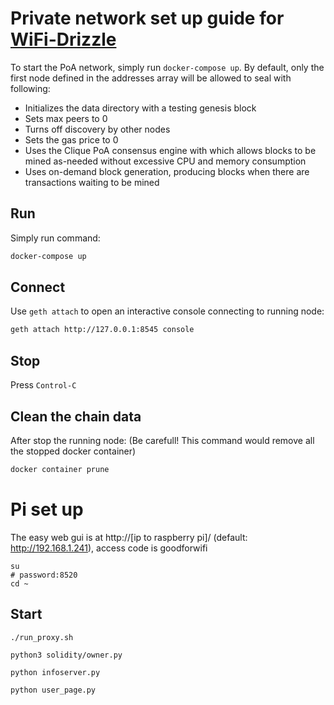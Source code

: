 # Private network set up guide for [WiFi-Drizzle](https://github.com/Airine/WiFi-Drizzle)

To start the PoA network, simply run `docker-compose up`. By default, only the
first node defined in the addresses array will be allowed to seal with following:

- Initializes the data directory with a testing genesis block
- Sets max peers to 0
- Turns off discovery by other nodes
- Sets the gas price to 0
- Uses the Clique PoA consensus engine with which allows blocks to be mined as-needed without excessive CPU and memory consumption
- Uses on-demand block generation, producing blocks when there are transactions waiting to be mined

## Run

Simply run command:
```bash
docker-compose up
```

## Connect

Use `geth attach` to open an interactive console connecting to running node:
```bash
geth attach http://127.0.0.1:8545 console
```

## Stop

Press `Control-C`

## Clean the chain data

After stop the running node: (Be carefull! This command would remove all the stopped docker container)
```bash
docker container prune
```

# Pi set up

The easy web gui is at http://[ip to raspberry pi]/ (default: http://192.168.1.241), access code is goodforwifi
```
su
# password:8520
cd ~
```

## Start

```
./run_proxy.sh

python3 solidity/owner.py

python infoserver.py

python user_page.py
```